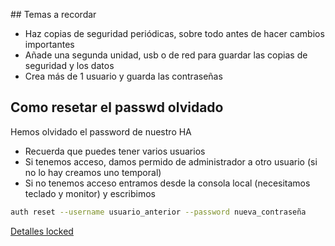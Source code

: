 ## Temas a recordar

* Haz copias de seguridad periódicas, sobre todo antes de hacer cambios importantes
* Añade una segunda unidad, usb o de red para guardar las copias de seguridad y los datos
* Crea más de 1 usuario y guarda las contraseñas

## Como resetar el passwd olvidado

Hemos olvidado el password de nuestro HA
* Recuerda que puedes tener varios usuarios
* Si tenemos acceso, damos permido de administrador a otro usuario (si no lo hay creamos uno temporal)
* Si no tenemos acceso entramos desde la consola local (necesitamos teclado y monitor) y escribimos

```sh
auth reset --username usuario_anterior --password nueva_contraseña
```

[Detalles locked](https://www.home-assistant.io/docs/locked_out/)

